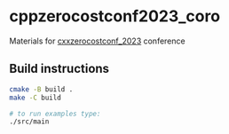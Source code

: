# cppzerocostconf2023_coro

Materials for [cxxzerocostconf_2023](https://cppzerocostconf.yandex.ru/cxxzerocostconf_2023) conference

## Build instructions
```bash
cmake -B build .
make -C build

# to run examples type:
./src/main
```

